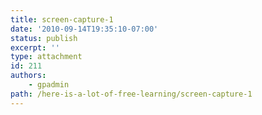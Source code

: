 ```yaml
---
title: screen-capture-1
date: '2010-09-14T19:35:10-07:00'
status: publish
excerpt: ''
type: attachment
id: 211
authors:
    - gpadmin
path: /here-is-a-lot-of-free-learning/screen-capture-1
---
```

<!DOCTYPE html PUBLIC "-//W3C//DTD HTML 4.0 Transitional//EN" "http://www.w3.org/TR/REC-html40/loose.dtd">
<?xml encoding="UTF-8">
